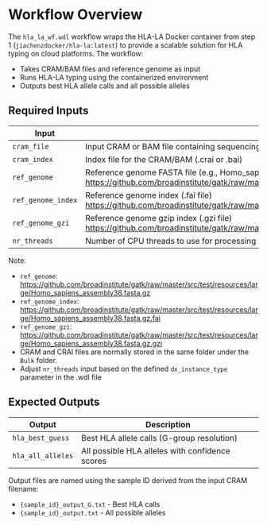 # Workflow Overview

The `hla_la_wf.wdl` workflow wraps the HLA-LA Docker container from step 1 (`jiachenzdocker/hla-la:latest`) to provide a scalable solution for HLA typing on cloud platforms. The workflow:

- Takes CRAM/BAM files and reference genome as input
- Runs HLA-LA typing using the containerized environment
- Outputs best HLA allele calls and all possible alleles


## Required Inputs

| Input | Description |
| --- | --- |
| `cram_file` | Input CRAM or BAM file containing sequencing reads |
| `cram_index` | Index file for the CRAM/BAM (.crai or .bai) |
| `ref_genome` | Reference genome FASTA file (e.g., Homo_sapiens_assembly38.fasta.gz) https://github.com/broadinstitute/gatk/raw/master/src/test/resources/large/Homo_sapiens_assembly38.fasta.gz |
|`ref_genome_index` | Reference genome index (.fai file) https://github.com/broadinstitute/gatk/raw/master/src/test/resources/large/Homo_sapiens_assembly38.fasta.gz.fai |
| `ref_genome_gzi` | Reference genome gzip index (.gzi file) https://github.com/broadinstitute/gatk/raw/master/src/test/resources/large/Homo_sapiens_assembly38.fasta.gz.gzi |
| `nr_threads` | Number of CPU threads to use for processing |

Note:

- `ref_genome`: https://github.com/broadinstitute/gatk/raw/master/src/test/resources/large/Homo_sapiens_assembly38.fasta.gz
- `ref_genome_index`: https://github.com/broadinstitute/gatk/raw/master/src/test/resources/large/Homo_sapiens_assembly38.fasta.gz.fai
- `ref_genome_gzi`: https://github.com/broadinstitute/gatk/raw/master/src/test/resources/large/Homo_sapiens_assembly38.fasta.gz.gzi
- CRAM and CRAI files are normally stored in the same folder under the `Bulk` folder.
- Adjust `nr_threads` input based on the defined `dx_instance_type` parameter in the .wdl file

## Expected Outputs

| Output | Description |
| --- | --- |
| `hla_best_guess` | Best HLA allele calls (G-group resolution) |
| `hla_all_alleles` | All possible HLA alleles with confidence scores |

Output files are named using the sample ID derived from the input CRAM filename:

- `{sample_id}_output_G.txt` - Best HLA calls
- `{sample_id}_output.txt` - All possible alleles
